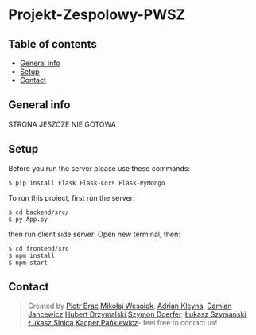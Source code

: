 # Projekt-Zespolowy-PWSZ
## Table of contents
* [General info](#general-info)
* [Setup](#setup)
* [Contact](#contact)
## General info
STRONA JESZCZE NIE GOTOWA
## Setup
Before you run the server please use these commands:

```
$ pip install Flask Flask-Cors Flask-PyMongo

```

To run this project, first run the server:

```
$ cd backend/src/
$ py App.py

```
then run client side server:
Open new terminal, then:
```
$ cd frontend/src
$ npm install
$ npm start
```
## Contact
>Created by [Piotr Brac](https://github.com/Krokus-lab),[Mikołaj Wesołek](https://github.com/wesoly97), [Adrian Kleyna](https://github.com/adriankleyna), [Damian Jancewicz](https://github.com/dilejt),[Hubert Drzymalski](https://github.com/HubertDrzymalski),[Szymon Doerfer](https://github.com/Saymon1998), [Łukasz Szymański](https://github.com/szyman-9), [Łukasz Sinica](https://github.com/LukaszSinica),[Kacper Pańkiewicz](https://github.com/kacperPankiewicz)- feel free to contact us!
